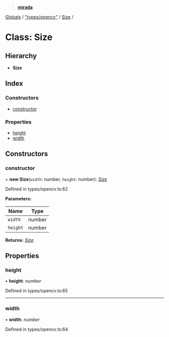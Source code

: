 > **[mirada](../README.md)**

[Globals](../README.md) / ["types/opencv"](../modules/_types_opencv_.md) / [Size](_types_opencv_.size.md) /

# Class: Size

## Hierarchy

* **Size**

## Index

### Constructors

* [constructor](_types_opencv_.size.md#constructor)

### Properties

* [height](_types_opencv_.size.md#height)
* [width](_types_opencv_.size.md#width)

## Constructors

###  constructor

\+ **new Size**(`width`: number, `height`: number): *[Size](_types_opencv_.size.md)*

Defined in types/opencv.ts:62

**Parameters:**

Name | Type |
------ | ------ |
`width` | number |
`height` | number |

**Returns:** *[Size](_types_opencv_.size.md)*

## Properties

###  height

• **height**: *number*

Defined in types/opencv.ts:65

___

###  width

• **width**: *number*

Defined in types/opencv.ts:64